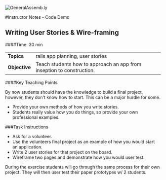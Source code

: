 ![GeneralAssemb.ly](http://studio.generalassemb.ly/GA_Slide_Assets/Code_along_icon_md.png)

#Instructor Notes - Code Demo

## Writing User Stories & Wire-framing
####Time: 30 min

| | |
| ------------- |:-------------|
| __Topics__ |rails app planning, user stories| 
| __Objective__ | Teach students how to approach an app from inseption to construction.| 


####Key Teaching Points

By now students should have the knowledge to build a final project, however, they don't know how to start. This can be a major hurdle for some.

*	Provide your own methods of how you write stories. 
*	Students really value how you do things, so provide your own professional examples.

###Task Instructions

*	Ask for a volunteer. 
*	Use the volunteers final project as an example of how you would start an application.
*	Write 2 user stories for that project on the board. 
*	Wireframe two pages and demonstrate how you would user test.

During the exercise students will go through the same process for their own project. They will then user test their paper prototypes w/ 2 students. 



